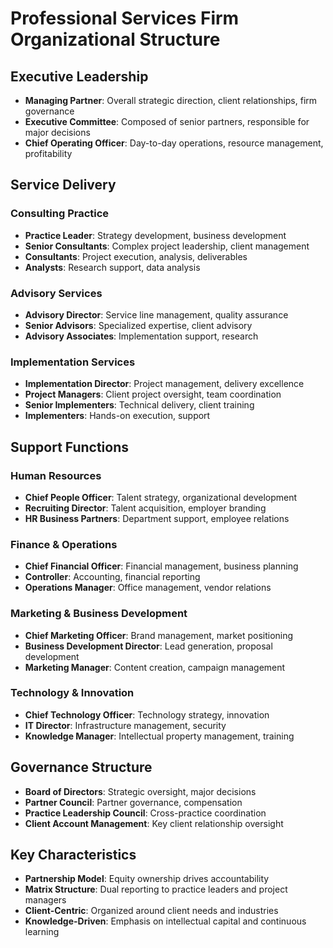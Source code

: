 # Professional Services Firm Organizational Structure

## Executive Leadership
- **Managing Partner**: Overall strategic direction, client relationships, firm governance
- **Executive Committee**: Composed of senior partners, responsible for major decisions
- **Chief Operating Officer**: Day-to-day operations, resource management, profitability

## Service Delivery
### Consulting Practice
- **Practice Leader**: Strategy development, business development
- **Senior Consultants**: Complex project leadership, client management
- **Consultants**: Project execution, analysis, deliverables
- **Analysts**: Research support, data analysis

### Advisory Services
- **Advisory Director**: Service line management, quality assurance
- **Senior Advisors**: Specialized expertise, client advisory
- **Advisory Associates**: Implementation support, research

### Implementation Services
- **Implementation Director**: Project management, delivery excellence
- **Project Managers**: Client project oversight, team coordination
- **Senior Implementers**: Technical delivery, client training
- **Implementers**: Hands-on execution, support

## Support Functions
### Human Resources
- **Chief People Officer**: Talent strategy, organizational development
- **Recruiting Director**: Talent acquisition, employer branding
- **HR Business Partners**: Department support, employee relations

### Finance & Operations
- **Chief Financial Officer**: Financial management, business planning
- **Controller**: Accounting, financial reporting
- **Operations Manager**: Office management, vendor relations

### Marketing & Business Development
- **Chief Marketing Officer**: Brand management, market positioning
- **Business Development Director**: Lead generation, proposal development
- **Marketing Manager**: Content creation, campaign management

### Technology & Innovation
- **Chief Technology Officer**: Technology strategy, innovation
- **IT Director**: Infrastructure management, security
- **Knowledge Manager**: Intellectual property management, training

## Governance Structure
- **Board of Directors**: Strategic oversight, major decisions
- **Partner Council**: Partner governance, compensation
- **Practice Leadership Council**: Cross-practice coordination
- **Client Account Management**: Key client relationship oversight

## Key Characteristics
- **Partnership Model**: Equity ownership drives accountability
- **Matrix Structure**: Dual reporting to practice leaders and project managers
- **Client-Centric**: Organized around client needs and industries
- **Knowledge-Driven**: Emphasis on intellectual capital and continuous learning
